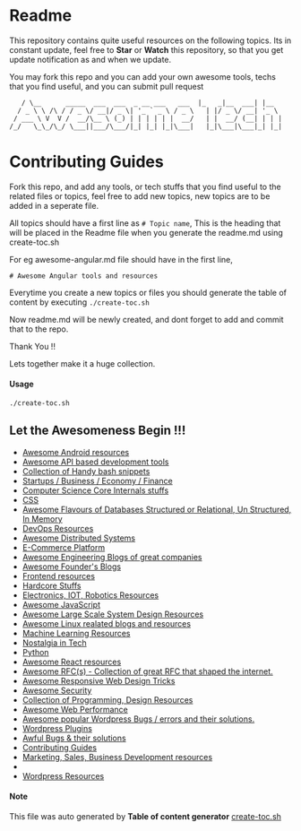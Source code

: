 
# Readme

This repository contains quite useful resources on the following topics. 
Its in constant update, feel free to **Star** or **Watch** this repository, so that you get update notification as and when we update.

You may fork this repo and you can add your own awesome tools, techs that you find useful, and you can submit pull request

``` _                                           _____         _
   / \__      _____  ___  ___  _ __ ___   ___  |_   _|__  ___| |__
  / _ \ \ /\ / / _ \/ __|/ _ \| '_ ` _ \ / _ \   | |/ _ \/ __| '_ \
 / ___ \ V  V /  __/\__ \ (_) | | | | | |  __/   | |  __/ (__| | | |
/_/   \_\_/\_/ \___||___/\___/|_| |_| |_|\___|   |_|\___|\___|_| |_|
```
# Contributing Guides

Fork this repo, and add any tools, or tech stuffs that you find useful to the related files or topics, feel free to add new topics, new topics are to be added in a seperate file.

All topics should have a first line as `# Topic name`, This is the heading that will be placed in the Readme file when you generate the readme.md using create-toc.sh

For eg
awesome-angular.md file should have in the first line,  

```
# Awesome Angular tools and resources
```

Everytime you create a new topics or files you should generate the table of content by executing `./create-toc.sh`

Now readme.md will be newly created, and dont forget to add and commit that to the repo.

Thank You !!

Lets together make it a huge collection.

#### Usage 

`./create-toc.sh`

## Let the Awesomeness Begin !!! 

* [ Awesome Android resources](awesome-android.md)
* [ Awesome API based development tools](awesome-api.md)
* [ Collection of Handy bash snippets](awesome-bash.md)
* [ Startups / Business / Economy / Finance  ](awesome-biz-startups.md)
* [ Computer Science Core Internals stuffs](awesome-core-internals.md)
* [ CSS](awesome-css.md)
* [ Awesome Flavours of Databases Structured or Relational, Un Structured, In Memory](awesome-databases.md)
* [ DevOps Resources](awesome-devops.md)
* [ Awesome Distributed Systems](awesome-distributed-systems.md)
* [ E-Commerce Platform](awesome-ecommerce-platforms.md)
* [ Awesome Engineering Blogs of great companies](awesome-engineering-blogs.md)
* [ Awesome Founder's Blogs](awesome-founders-blog.md)
* [ Frontend resources ](awesome-frontend.md)
* [ Hardcore Stuffs](awesome-hardcore.md)
* [ Electronics, IOT, Robotics Resources](awesome-iot.md)
* [ Awesome JavaScript](awesome-javascript.md)
* [ Awesome Large Scale System Design Resources](awesome-large-scale-system-design.md)
* [ Awesome Linux realated blogs and resources](awesome-linux.md)
* [ Machine Learning Resources](awesome-machine-learning.md)
* [ Nostalgia in Tech](awesome-nostalgia-tech.md)
* [ Python](awesome-python.md)
* [ Awesome React resources](awesome-react.md)
* [ Awesome RFC(s) - Collection of great RFC that shaped the internet.](awesome-rfc.md)
* [ Awesome Responsive Web Design Tricks](awesome-rwd.md)
* [ Awesome Security](awesome-security.md)
* [ Collection of Programming, Design Resources](awesome-tech.md)
* [ Awesome Web Performance](awesome-webperformance.md)
* [ Awesome popular Wordpress Bugs / errors and their solutions.](awesome-wordpress-bugs.md)
* [ Wordpress Plugins](awesome-wordpress-plugins.md)
* [ Awful Bugs & their solutions](awsome-bugs.md)
* [ Contributing Guides](contributing-guide.md)
* [ Marketing, Sales, Business Development resources](marketing-sales-bizdev.md)
* [](readme.md)
* [ Wordpress Resources](wordpress-resources.md)

#### Note

This file was auto generated by **Table of content generator** [create-toc.sh](create-toc.sh)

